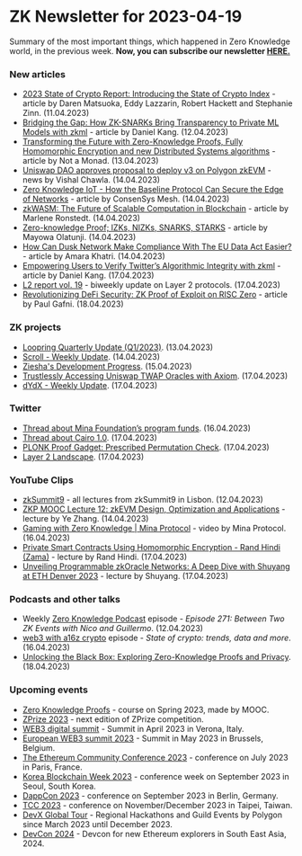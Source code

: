 # ZK Newsletter for 2023-04-19
Summary of the most important things, which happened in Zero Knowledge world, in the previous week. **Now, you can subscribe our newsletter [HERE.](https://zknewsletter.com/)**

### New articles 
* [2023 State of Crypto Report: Introducing the State of Crypto Index](https://a16zcrypto.com/content/article/state-of-crypto-report-2023/) - article by Daren Matsuoka, Eddy Lazzarin, Robert Hackett and Stephanie Zinn. (11.04.2023)
* [Bridging the Gap: How ZK-SNARKs Bring Transparency to Private ML Models with zkml](https://medium.com/@danieldkang/bridging-the-gap-how-zk-snarks-bring-transparency-to-private-ml-models-with-zkml-e0e59708c2fc) - article by Daniel Kang. (12.04.2023)
* [Transforming the Future with Zero-Knowledge Proofs, Fully Homomorphic Encryption and new Distributed Systems algorithms](https://www.notamonadtutorial.com/transforming-the-future-with-zero-knowledge-proofs-fully-homomorphic-encryption-and-new-distributed-systems-algorithms/) - article by Not a Monad. (13.04.2023)
* [Uniswap DAO approves proposal to deploy v3 on Polygon zkEVM](https://www.theblock.co/post/226433/uniswap-dao-v3-on-polygon-zkevm) - news by Vishal Chawla. (14.04.2023)
* [Zero Knowledge IoT - How the Baseline Protocol Can Secure the Edge of Networks](https://consensysmesh.medium.com/zero-knowledge-iot-a4d0a9ce9300) - article by ConsenSys Mesh. (14.04.2023)
* [zkWASM: The Future of Scalable Computation in Blockchain](https://mirror.xyz/hyperoracleblog.eth/FRbMWj85951QWJdEhqGTC-p6TD41583SnZOa47EVsks) - article by Marlene Ronstedt. (14.04.2023)
* [Zero-knowledge Proof; IZKs, NIZKs, SNARKS, STARKS](https://medium.com/@olatunjimayowa0396/zero-knowledge-proof-izks-nizks-snarks-starks-5bc06c96c7ee) - article by Mayowa Olatunji. (14.04.2023)
* [How Can Dusk Network Make Compliance With The EU Data Act Easier?](https://cryptodaily.co.uk/2023/04/how-can-dusk-network-make-compliance-with-the-eu-data-act-easier) - article by Amara Khatri. (14.04.2023)
* [Empowering Users to Verify Twitter’s Algorithmic Integrity with zkml](https://medium.com/@danieldkang/empowering-users-to-verify-twitters-algorithmic-integrity-with-zkml-65e56d0e9dd9) - article by Daniel Kang. (17.04.2023)
* [L2 report vol. 19](https://medium.com/paradigm-research/l2-report-vol-19-d926dd5b4415) - biweekly update on Layer 2 protocols. (17.04.2023)
* [Revolutionizing DeFi Security: ZK Proof of Exploit on RISC Zero](https://www.risczero.com/blog/zkpoex) - article by Paul Gafni. (18.04.2023)

### ZK projects
* [Loopring Quarterly Update (Q1/2023)](https://loopring.org/#/post/loopring-quarterly-update-q1-2023). (13.04.2023)
* [Scroll - Weekly Update](https://twitter.com/Scroll_ZKP/status/1646933763870584832). (14.04.2023)
* [Ziesha's Development Progress](https://twitter.com/ZieshaNetwork/status/1647249126982144000). (15.04.2023)
* [Trustlessly Accessing Uniswap TWAP Oracles with Axiom](https://www.axiom.xyz/blog/uniswap). (17.04.2023)
* [dYdX - Weekly Update](https://twitter.com/dydxfoundation/status/1648024039271682050). (17.04.2023)

### Twitter
* [Thread about Mina Foundation’s program funds](https://twitter.com/MinaFoundation/status/1647655581493149699). (16.04.2023)
* [Thread about Cairo 1.0](https://twitter.com/odin_free/status/1647864321802932224). (17.04.2023)
* [PLONK Proof Gadget: Prescribed Permutation Check](https://twitter.com/0xSiva/status/1647902168446386177). (17.04.2023)
* [Layer 2 Landscape](https://twitter.com/bitsplaining/status/1647853091419734016). (17.04.2023)

### YouTube Clips
* [zkSummit9](https://www.youtube.com/watch?v=sj5yY3wguIo&list=PLj80z0cJm8QFnY6VLVa84nr-21DNvjWH7) - all lectures from zkSummit9 in Lisbon. (12.04.2023)
* [ZKP MOOC Lecture 12: zkEVM Design, Optimization and Applications](https://www.youtube.com/watch?v=vuQGdbpDWcs) - lecture by Ye Zhang. (14.04.2023)
* [Gaming with Zero Knowledge | Mina Protocol](https://www.youtube.com/watch?v=IJm7eaabKEs) - video by Mina Protocol. (16.04.2023)
* [Private Smart Contracts Using Homomorphic Encryption - Rand Hindi (Zama)](https://www.youtube.com/watch?v=KVJT1h6Qca0) - lecture by Rand Hindi. (17.04.2023)
* [Unveiling Programmable zkOracle Networks: A Deep Dive with Shuyang at ETH Denver 2023](https://www.youtube.com/watch?v=LxNnEaCYqzM) - lecture by Shuyang. (17.04.2023)

### Podcasts and other talks
* Weekly [Zero Knowledge Podcast](https://zeroknowledge.fm/271-2/) episode - *Episode 271: Between Two ZK Events with Nico and Guillermo*. (12.04.2023) 
* [web3 with a16z crypto](https://open.spotify.com/episode/4jJIzI1HaBcQo9kn5IfzRP?si=415e3d861f02490a) episode - *State of crypto: trends, data and more*. (16.04.2023)
* [Unlocking the Black Box: Exploring Zero-Knowledge Proofs and Privacy](https://twitter.com/Crypto__Jesus_/status/1647989122173222914). (18.04.2023)

### Upcoming events
* [Zero Knowledge Proofs](https://zk-learning.org/) - course on Spring 2023, made by MOOC.
* [ZPrize 2023](https://www.zprize.io/blog/announcing-zprize-2023) - next edition of ZPrize competition.
* [WEB3 digital summit](https://web3digitalsummit.com/) - Summit in April 2023 in Verona, Italy.
* [European WEB3 summit 2023](https://www.web3eurosummit.eu/) - Summit in May 2023 in Brussels, Belgium.
* [The Ethereum Community Conference 2023](https://www.ethcc.io/) - conference on July 2023 in Paris, France.
* [Korea Blockchain Week 2023](https://koreablockchainweek.com/) - conference week on September 2023 in Seoul, South Korea. 
* [DappCon 2023](https://www.dappcon.io/#about) - conference on September 2023 in Berlin, Germany.
* [TCC 2023](https://tcc.iacr.org/2023/) - conference on November/December 2023 in Taipei, Taiwan.
* [DevX Global Tour](https://polygon.technology/blog/polygon-labs-announces-devx-global-tour) - Regional Hackathons and Guild Events by Polygon since March 2023 until December 2023.
* [DevCon 2024](https://devcon.org/) - Devcon for new Ethereum explorers in South East Asia, 2024.
